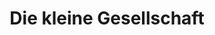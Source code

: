 ---
title: "Die kleine Gesellschaft"
url: /berlin/die-kleine-gesellschaft-friedrichstrasse/
shop: Spielzeug
---